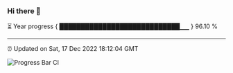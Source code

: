 ### Hi there 👋

⏳ Year progress { ████████████████████████████▁▁ } 96.10 %

---

⏰ Updated on Sat, 17 Dec 2022 18:12:04 GMT

![Progress Bar CI](https://github.com/liununu/liununu/workflows/Progress%20Bar%20CI/badge.svg)
